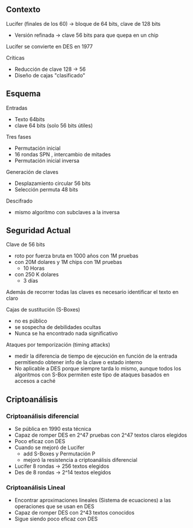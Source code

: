 
## Contexto 

Lucifer (finales de los 60) -> bloque de 64 bits, clave de 128 bits
- Versión refinada -> clave 56 bits para que quepa en un chip

Lucifer se convierte en DES en 1977 

Críticas 
- Reducción de clave 128 -> 56
- Diseño de cajas "clasificado"


## Esquema

Entradas 
- Texto 64bits
- clave 64 bits (solo 56 bits útiles)

Tres fases
- Permutación inicial 
- 16 rondas SPN , intercambio de mitades
- Permutación inicial inversa

Generación de claves 
- Desplazamiento circular 56 bits
- Selección permuta 48 bits

Descifrado 
- mismo algoritmo con subclaves a la inversa

## Seguridad Actual

Clave de 56 bits
- roto por fuerza bruta en 1000 años con 1M pruebas 
- con 20M dolares y 1M chips con 1M pruebas 
	- 10 Horas
- con 250 K dolares 
	- 3 días 

Además de recorrer todas las claves es necesario identificar el texto en claro 

Cajas de sustitución (S-Boxes)
- no es público
- se sospecha de debilidades ocultas
- Nunca se ha encontrado nada significativo 

Ataques por temporización
(timing attacks)
- medir la diferencia de tiempo de ejecución en función de la entrada permitiendo obtener info de la clave o estado interno 
- No aplicable a DES porque siempre tarda lo mismo, aunque todos los algoritmos con S-Box permiten este tipo de ataques basados en accesos a caché 
## Criptoanálisis

### Criptoanálisis diferencial 
- Se pública en 1990 esta técnica
- Capaz de romper DES en 2^47 pruebas con 2^47 textos claros elegidos
- Poco eficaz con DES
- Cuando se mejoró de Lucifer 
	- add S-Boxes y Permutación P
	- mejoró la resistencia a criptoanálisis diferencial 
- Lucifer 8 rondas -> 256 textos elegidos
- Des de 8 rondas -> 2^14 textos elegidos

### Criptoanálisis Lineal

- Encontrar aproximaciones lineales (Sistema de ecuaciones) a las operaciones que se usan en DES
- Capaz de romper DES con 2^43 textos conocidos
- Sigue siendo poco eficaz con DES